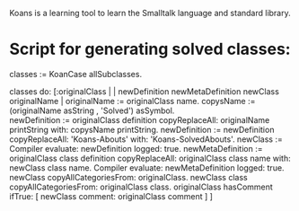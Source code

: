 Koans is a learning tool to learn the Smalltalk language and standard library.


# Script for generating solved classes:
classes := KoanCase allSubclasses.


classes do: [:originalClass |
		| newDefinition newMetaDefinition newClass originalName |
		originalName := originalClass name.
		copysName := (originalName asString ,	'Solved') asSymbol.  
		newDefinition := originalClass definition
			copyReplaceAll: originalName printString
			with: copysName printString.
		newDefinition := newDefinition
			copyReplaceAll: 'Koans-Abouts'
			with: 'Koans-SolvedAbouts'.
		newClass := Compiler evaluate: newDefinition logged: true.
		newMetaDefinition := originalClass class definition
			copyReplaceAll: originalClass class name
			with: newClass class name.
		Compiler evaluate: newMetaDefinition logged: true.
		newClass copyAllCategoriesFrom: originalClass.
		newClass class copyAllCategoriesFrom: originalClass class.
		originalClass hasComment ifTrue: [
			newClass comment: originalClass comment ] ]
	